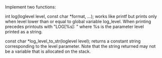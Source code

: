 Implement two functions:

int log(loglevel level, const char *format, ...); works like printf but prints only when level lower than or equal to global variable log_level. When printing precedes printouts with "LOG[%s]: " where %s is the parameter level printed as a string.

const char *log_level_to_str(loglevel level); returns a constant string corresponding to the level parameter. Note that the string returned may not be a variable that is allocated on the stack.
